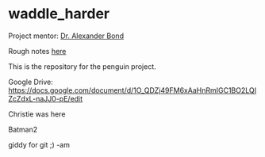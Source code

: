 # waddle_harder
Project mentor: [Dr. Alexander Bond](https://scholar.google.com/citations?user=NkqoGZAAAAAJ&hl=en&oi=sra)

Rough notes [here](https://etherpad.net/p/waddle_harder)

This is the repository for the penguin project.

Google Drive: https://docs.google.com/document/d/1O_QDZj49FM6xAaHnRmIGC1BO2LQIZcZdxL-naJJ0-pE/edit

Christie was here

Batman2

giddy for git ;) -am